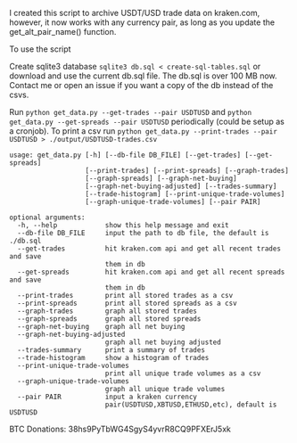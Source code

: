 I created this script to archive USDT/USD trade data on kraken.com, however, it now works with any currency pair, as long as you update the get_alt_pair_name() function.

To use the script

Create sqlite3 database `sqlite3 db.sql < create-sql-tables.sql` or download and use the current db.sql file. The db.sql is over 100 MB now. Contact me or open an issue if you want a copy of the db instead of the csvs.

Run `python get_data.py --get-trades --pair USDTUSD` and `python get_data.py --get-spreads --pair USDTUSD` periodically (could be setup as a cronjob). To print a csv run `python get_data.py --print-trades --pair USDTUSD > ./output/USDTUSD-trades.csv`

```
usage: get_data.py [-h] [--db-file DB_FILE] [--get-trades] [--get-spreads]
                   [--print-trades] [--print-spreads] [--graph-trades]
                   [--graph-spreads] [--graph-net-buying]
                   [--graph-net-buying-adjusted] [--trades-summary]
                   [--trade-histogram] [--print-unique-trade-volumes]
                   [--graph-unique-trade-volumes] [--pair PAIR]

optional arguments:
  -h, --help            show this help message and exit
  --db-file DB_FILE     input the path to db file, the default is ./db.sql
  --get-trades          hit kraken.com api and get all recent trades and save
                        them in db
  --get-spreads         hit kraken.com api and get all recent spreads and save
                        them in db
  --print-trades        print all stored trades as a csv
  --print-spreads       print all stored spreads as a csv
  --graph-trades        graph all stored trades
  --graph-spreads       graph all stored spreads
  --graph-net-buying    graph all net buying
  --graph-net-buying-adjusted
                        graph all net buying adjusted
  --trades-summary      print a summary of trades
  --trade-histogram     show a histogram of trades
  --print-unique-trade-volumes
                        print all unique trade volumes as a csv
  --graph-unique-trade-volumes
                        graph all unique trade volumes
  --pair PAIR           input a kraken currency
                        pair(USDTUSD,XBTUSD,ETHUSD,etc), default is USDTUSD
```

BTC Donations: 38hs9PyTbWG4SgyS4yvrR8CQ9PFXErJ5xk
